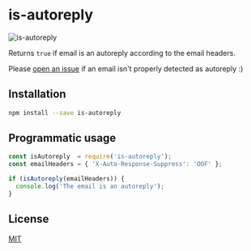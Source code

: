 
# is-autoreply

![is-autoreply](https://api.travis-ci.org/walling/is-autoreply.svg)

Returns `true` if email is an autoreply according to the email headers.

Please [open an issue](https://github.com/walling/is-autoreply/issues) if an email isn't properly detected as autoreply :)


## Installation

```bash
npm install --save is-autoreply
```

## Programmatic usage

```js
const isAutoreply  = require('is-autoreply');
const emailHeaders = { 'X-Auto-Response-Suppress': 'OOF' };

if (isAutoreply(emailHeaders)) {
  console.log('The email is an autoreply');
}
```

## License

[MIT](LICENSE)
